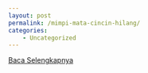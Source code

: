 ```yaml
---
layout: post
permalink: /mimpi-mata-cincin-hilang/
categories:
    - Uncategorized
---
```


[Baca Selengkapnya](/02)